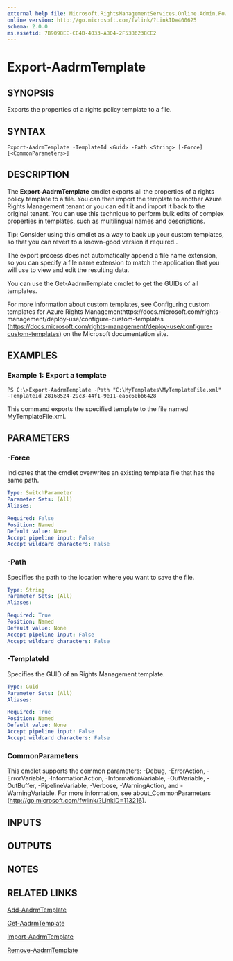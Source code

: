```yaml
---
external help file: Microsoft.RightsManagementServices.Online.Admin.PowerShell.dll-Help.xml
online version: http://go.microsoft.com/fwlink/?LinkID=400625
schema: 2.0.0
ms.assetid: 7B9098EE-CE4B-4033-AB04-2F53B6238CE2
---
```


# Export-AadrmTemplate

## SYNOPSIS
Exports the properties of a rights policy template to a file.

## SYNTAX

```
Export-AadrmTemplate -TemplateId <Guid> -Path <String> [-Force] [<CommonParameters>]
```

## DESCRIPTION
The **Export-AadrmTemplate** cmdlet exports all the properties of a rights policy template to a file.
You can then import the template to another Azure Rights Management tenant or you can edit it and import it back to the original tenant.
You can use this technique to perform bulk edits of complex properties in templates, such as multilingual names and descriptions.

Tip: Consider using this cmdlet as a way to back up your custom templates, so that you can revert to a known-good version if required..

The export process does not automatically append a file name extension, so you can specify a file name extension to match the application that you will use to view and edit the resulting data.

You can use the Get-AadrmTemplate cmdlet to get the GUIDs of all templates.

For more information about custom templates, see Configuring custom templates for Azure Rights Managementhttps://docs.microsoft.com/rights-management/deploy-use/configure-custom-templates (https://docs.microsoft.com/rights-management/deploy-use/configure-custom-templates) on the Microsoft documentation site.

## EXAMPLES

### Example 1: Export a template
```
PS C:\>Export-AadrmTemplate -Path "C:\MyTemplates\MyTemplateFile.xml" -TemplateId 28168524-29c3-44f1-9e11-ea6c60bb6428
```

This command exports the specified template to the file named MyTemplateFile.xml.

## PARAMETERS

### -Force
Indicates that the cmdlet overwrites an existing template file that has the same path.

```yaml
Type: SwitchParameter
Parameter Sets: (All)
Aliases: 

Required: False
Position: Named
Default value: None
Accept pipeline input: False
Accept wildcard characters: False
```

### -Path
Specifies the path to the location where you want to save the file.

```yaml
Type: String
Parameter Sets: (All)
Aliases: 

Required: True
Position: Named
Default value: None
Accept pipeline input: False
Accept wildcard characters: False
```

### -TemplateId
Specifies the GUID of an Rights Management template.

```yaml
Type: Guid
Parameter Sets: (All)
Aliases: 

Required: True
Position: Named
Default value: None
Accept pipeline input: False
Accept wildcard characters: False
```

### CommonParameters
This cmdlet supports the common parameters: -Debug, -ErrorAction, -ErrorVariable, -InformationAction, -InformationVariable, -OutVariable, -OutBuffer, -PipelineVariable, -Verbose, -WarningAction, and -WarningVariable. For more information, see about_CommonParameters (http://go.microsoft.com/fwlink/?LinkID=113216).

## INPUTS

## OUTPUTS

## NOTES

## RELATED LINKS

[Add-AadrmTemplate](.\Add-AadrmTemplate.md)

[Get-AadrmTemplate](.\Get-AadrmTemplate.md)

[Import-AadrmTemplate](.\Import-AadrmTemplate.md)

[Remove-AadrmTemplate](.\Remove-AadrmTemplate.md)


